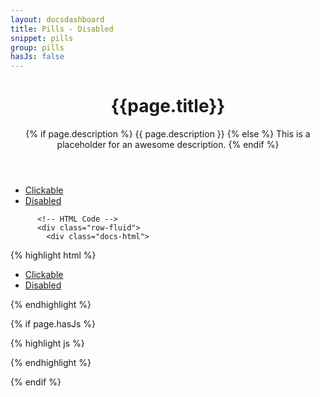 ```yaml
---
layout: docsdashboard
title: Pills - Disabled
snippet: pills
group: pills
hasJs: false
---
```

<header class="page-header" id="headerTitle">
    <h1>{{page.title}}</h1>
    <p class="subheader lead">
      {% if page.description %}
        {{ page.description }}
      {% else %}
      This is a placeholder for an awesome description.
    {% endif %}
    </p>
</header>
          <!-- Preview -->
          <div class="row-fluid">
            <div class="docs-example">
              <ul class="nav nav-pills">
                <li>
                  <a href="#">Clickable</a>
                </li>
                <li class="disabled">
                  <a href="#">Disabled</a>
                </li>
              </ul>
            </div>
          </div>

          <!-- HTML Code -->
          <div class="row-fluid">
            <div class="docs-html">
{% highlight html  %}
<ul class="nav nav-pills">
  <li>
    <a href="#">Clickable</a>
  </li>
  <li class="disabled">
    <a href="#">Disabled</a>
  </li>
</ul>
{% endhighlight %}
            </div>
          </div>

{% if page.hasJs %}
          <!-- JS Code -->
          <div class="row-fluid">
            <div class="docs-html">
{% highlight js %}

{% endhighlight %}
            </div>
          </div>
{% endif %}


